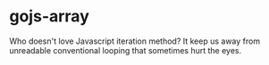 # gojs-array
Who doesn't love Javascript iteration method? It keep us away from unreadable conventional looping that sometimes hurt the eyes.
